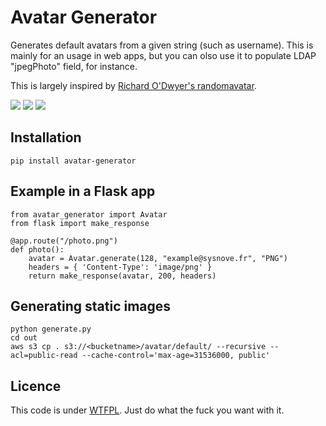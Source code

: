 # Avatar Generator

Generates default avatars from a given string (such as username). This is mainly for an usage in web apps, but you can olso use it to populate LDAP "jpegPhoto" field, for instance.

This is largely inspired by [Richard O'Dwyer's randomavatar](https://github.com/richardasaurus/randomavatar).

![](examples/photo3.png "")
![](examples/photo2.png "")
![](examples/photo1.png "")

## Installation

    pip install avatar-generator

## Example in a Flask app

    from avatar_generator import Avatar
    from flask import make_response

    @app.route("/photo.png")
    def photo():
        avatar = Avatar.generate(128, "example@sysnove.fr", "PNG")
        headers = { 'Content-Type': 'image/png' }
        return make_response(avatar, 200, headers)

## Generating static images

    python generate.py
    cd out
    aws s3 cp . s3://<bucketname>/avatar/default/ --recursive --acl=public-read --cache-control='max-age=31536000, public'

## Licence

This code is under [WTFPL](https://en.wikipedia.org/wiki/WTFPL). Just do what the fuck you want with it.
